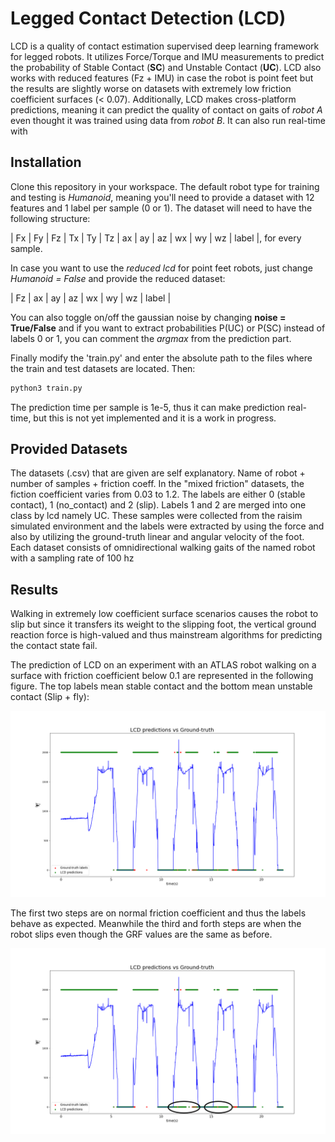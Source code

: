 # Legged Contact Detection (LCD)

LCD is a quality of contact estimation supervised deep learning framework for legged robots. It utilizes Force/Torque and IMU measurements to predict the probability of Stable Contact (**SC**) and Unstable Contact (**UC**). LCD also works with reduced features (Fz + IMU) in case the robot is point feet but the results are slightly worse on datasets with extremely low friction coefficient surfaces (< 0.07). Additionally, LCD makes cross-platform predictions, meaning it can predict the quality of contact on gaits of *robot A* even thought it was trained using data from *robot B*. It can also run real-time with

## Installation

Clone this repository in your workspace. The default robot type for training and testing is *Humanoid*, meaning you'll need to provide a dataset with 12 features and 1 label per sample (0 or 1). The dataset will need to have the following structure:

| Fx | Fy | Fz | Tx | Ty | Tz | ax | ay | az | wx | wy | wz | label |, for every sample.

In case you want to use the *reduced lcd* for point feet robots, just change *Humanoid = False* and provide the reduced dataset:

| Fz | ax | ay | az | wx | wy | wz | label |

You can also toggle on/off the gaussian noise by changing **noise = True/False** and if you want to extract  probabilities P(UC) or P(SC) instead of labels 0 or 1, you can comment the *argmax* from the prediction part.


 Finally modify the 'train.py' and enter the absolute path to the files where the train and test datasets are located. Then:

```bash
python3 train.py
```

The prediction time per sample is 1e-5, thus it can make prediction real-time, but this is not yet implemented and it is a work in progress.


## Provided Datasets

The datasets (.csv) that are given are self explanatory. Name of robot + number of samples + friction coeff. In the "mixed friction" datasets, the fiction coefficient varies from 0.03 to 1.2. The labels are either 0 (stable contact), 1 (no_contact) and 2 (slip). Labels 1 and 2 are merged into one class by lcd namely UC. These samples were collected from the raisim simulated environment and the labels were extracted by using the force and also by utilizing the ground-truth linear and angular velocity of the foot. Each dataset consists of omnidirectional walking gaits of the named robot with a sampling rate of 100 hz



## Results

Walking in extremely low coefficient surface scenarios causes the robot to slip but since it transfers its weight to the slipping foot, the vertical ground reaction force is high-valued and thus mainstream algorithms for predicting the contact state fail.

The prediction of LCD on an experiment with an ATLAS robot walking on a surface with friction coefficient below 0.1 are represented in the following figure. The top labels mean stable contact and the bottom mean unstable contact (Slip + fly):

![Screenshot](src/images/lcdpred.png)


The first two steps are on normal friction coefficient and thus the labels behave as expected. Meanwhile the third and forth steps are when the robot slips even though the GRF values are the same as before.

![Screenshot](src/images/lcdexplained.png)
